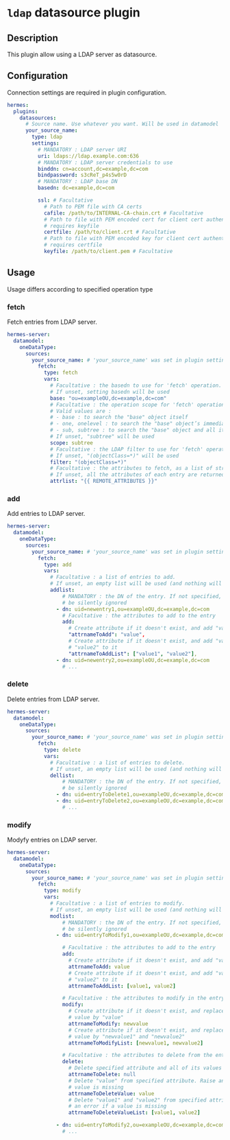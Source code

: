 <!--
Hermes : Change Data Capture (CDC) tool from any source(s) to any target
Copyright (C) 2023 INSA Strasbourg

This file is part of Hermes.

Hermes is free software: you can redistribute it and/or modify
it under the terms of the GNU General Public License as published by
the Free Software Foundation, either version 3 of the License, or
(at your option) any later version.

Hermes is distributed in the hope that it will be useful,
but WITHOUT ANY WARRANTY; without even the implied warranty of
MERCHANTABILITY or FITNESS FOR A PARTICULAR PURPOSE. See the
GNU General Public License for more details.

You should have received a copy of the GNU General Public License
along with Hermes. If not, see <https://www.gnu.org/licenses/>.
-->

# `ldap` datasource plugin

## Description

This plugin allow using a LDAP server as datasource.

## Configuration

Connection settings are required in plugin configuration.

```yaml
hermes:
  plugins:
    datasources:
      # Source name. Use whatever you want. Will be used in datamodel
      your_source_name:
        type: ldap
        settings:
          # MANDATORY : LDAP server URI
          uri: ldaps://ldap.example.com:636
          # MANDATORY : LDAP server credentials to use
          binddn: cn=account,dc=example,dc=com
          bindpassword: s3cReT_p4s5w0rD
          # MANDATORY : LDAP base DN
          basedn: dc=example,dc=com

          ssl: # Facultative
            # Path to PEM file with CA certs
            cafile: /path/to/INTERNAL-CA-chain.crt # Facultative
            # Path to file with PEM encoded cert for client cert authentication,
            # requires keyfile
            certfile: /path/to/client.crt # Facultative
            # Path to file with PEM encoded key for client cert authentication,
            # requires certfile
            keyfile: /path/to/client.pem # Facultative
```

## Usage

Usage differs according to specified operation type

### fetch

Fetch entries from LDAP server.

```yaml
hermes-server:
  datamodel:
    oneDataType:
      sources:
        your_source_name: # 'your_source_name' was set in plugin settings
          fetch:
            type: fetch
            vars:
              # Facultative : the basedn to use for 'fetch' operation.
              # If unset, setting basedn will be used
              base: "ou=exampleOU,dc=example,dc=com"
              # Facultative : the operation scope for 'fetch' operation
              # Valid values are :
              # - base : to search the "base" object itself
              # - one, onelevel : to search the "base" object’s immediate children
              # - sub, subtree : to search the "base" object and all its descendants
              # If unset, "subtree" will be used
              scope: subtree
              # Facultative : the LDAP filter to use for 'fetch' operation
              # If unset, "(objectClass=*)" will be used
              filter: "(objectClass=*)"
              # Facultative : the attributes to fetch, as a list of strings
              # If unset, all the attributes of each entry are returned
              attrlist: "{{ REMOTE_ATTRIBUTES }}"
```

### add

Add entries to LDAP server.

```yaml
hermes-server:
  datamodel:
    oneDataType:
      sources:
        your_source_name: # 'your_source_name' was set in plugin settings
          fetch:
            type: add
            vars:
              # Facultative : a list of entries to add.
              # If unset, an empty list will be used (and nothing will be added)
              addlist:
                  # MANDATORY : the DN of the entry. If not specified, the entry will
                  # be silently ignored
                - dn: uid=newentry1,ou=exampleOU,dc=example,dc=com
                  # Facultative : the attributes to add to the entry
                  add:
                    # Create attribute if it doesn't exist, and add "value" to it
                    "attrnameToAdd": "value",
                    # Create attribute if it doesn't exist, and add "value1" and
                    # "value2" to it
                    "attrnameToAddList": ["value1", "value2"],
                - dn: uid=newentry2,ou=exampleOU,dc=example,dc=com
                  # ...
```

### delete

Delete entries from LDAP server.

```yaml
hermes-server:
  datamodel:
    oneDataType:
      sources:
        your_source_name: # 'your_source_name' was set in plugin settings
          fetch:
            type: delete
            vars:
              # Facultative : a list of entries to delete.
              # If unset, an empty list will be used (and nothing will be deleted)
              dellist:
                  # MANDATORY : the DN of the entry. If not specified, the entry will
                  # be silently ignored
                - dn: uid=entryToDelete1,ou=exampleOU,dc=example,dc=com
                - dn: uid=entryToDelete2,ou=exampleOU,dc=example,dc=com
                  # ...
```

### modify

Modyfy entries on LDAP server.

```yaml
hermes-server:
  datamodel:
    oneDataType:
      sources:
        your_source_name: # 'your_source_name' was set in plugin settings
          fetch:
            type: modify
            vars:
              # Facultative : a list of entries to modify.
              # If unset, an empty list will be used (and nothing will be modified)
              modlist:
                  # MANDATORY : the DN of the entry. If not specified, the entry will
                  # be silently ignored
                - dn: uid=entryToModify1,ou=exampleOU,dc=example,dc=com

                  # Facultative : the attributes to add to the entry
                  add:
                    # Create attribute if it doesn't exist, and add "value" to it
                    attrnameToAdd: value
                    # Create attribute if it doesn't exist, and add "value1" and
                    # "value2" to it
                    attrnameToAddList: [value1, value2]

                  # Facultative : the attributes to modify in the entry
                  modify:
                    # Create attribute if it doesn't exist, and replace all its
                    # value by "value"
                    attrnameToModify: newvalue
                    # Create attribute if it doesn't exist, and replace all its
                    # value by "newvalue1" and "newvalue2"
                    attrnameToModifyList: [newvalue1, newvalue2]

                  # Facultative : the attributes to delete from the entry
                  delete:
                    # Delete specified attribute and all of its values
                    attrnameToDelete: null
                    # Delete "value" from specified attribute. Raise an error if
                    # value is missing
                    attrnameToDeleteValue: value
                    # Delete "value1" and "value2" from specified attribute. Raise
                    # an error if a value is missing
                    attrnameToDeleteValueList: [value1, value2]

                - dn: uid=entryToModify2,ou=exampleOU,dc=example,dc=com
                  # ...
```
